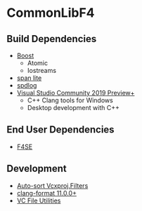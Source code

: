 # CommonLibF4

## Build Dependencies
* [Boost](https://www.boost.org/)
	* Atomic
	* Iostreams
* [span lite](https://github.com/martinmoene/span-lite)
* [spdlog](https://github.com/gabime/spdlog)
* [Visual Studio Community 2019 Preview+](https://visualstudio.microsoft.com/vs/preview/)
	* C++ Clang tools for Windows
	* Desktop development with C++

## End User Dependencies
* [F4SE](https://f4se.silverlock.org/)

## Development
* [Auto-sort Vcxproj.Filters](https://marketplace.visualstudio.com/items?itemName=paralleldimension.AutoSortVcxprojFilters)
* [clang-format 11.0.0+](https://github.com/llvm/llvm-project/releases)
* [VC File Utilities](https://github.com/Lynxaa/vc-fileutils)

